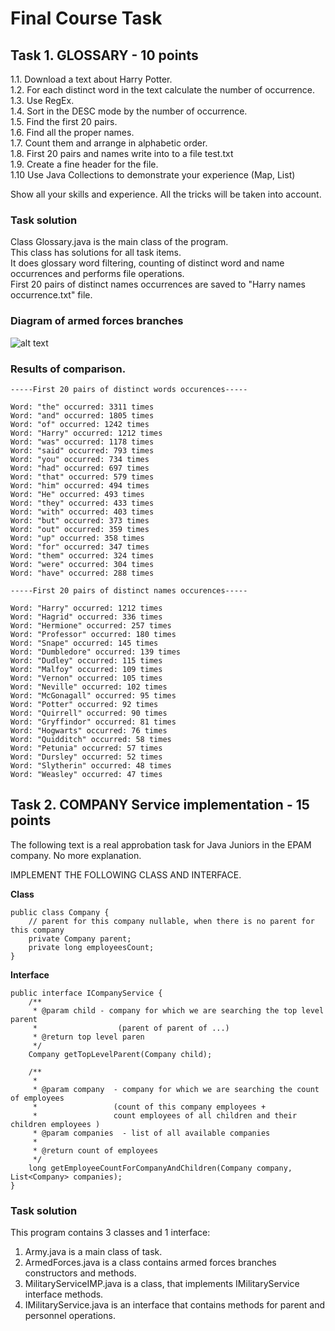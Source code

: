 # Final Course Task

## Task 1. GLOSSARY - 10 points

1.1. Download a text about Harry Potter.\
1.2. For each distinct word in the text calculate the number of occurrence.\
1.3. Use RegEx.\
1.4. Sort in the DESC mode by the number of occurrence.\
1.5. Find  the first 20 pairs.\
1.6. Find all the proper names.\
1.7.  Count them and arrange in alphabetic order.\
1.8.   First 20 pairs and names write into to a file test.txt\
1.9.  Create a fine header for the file.\
1.10  Use Java  Collections to demonstrate your experience (Map, List)

Show all your skills and experience.  All the tricks will be taken into account.

### Task solution
Class Glossary.java is the main class of the program.\
This class has solutions for all task items.\
It does glossary word filtering, counting of distinct word and name occurrences and performs file operations.\
First 20 pairs of distinct names occurrences are saved to "Harry names occurrence.txt" file.

### Diagram of armed forces branches
![alt text](https://github.com/riper9819/JavaCourseModule1/master/src/FinalCourseTask/Armed_forces_branches_diagram.jpg?raw=true)

### Results of comparison.
```
-----First 20 pairs of distinct words occurences-----

Word: "the" occurred: 3311 times
Word: "and" occurred: 1805 times
Word: "of" occurred: 1242 times
Word: "Harry" occurred: 1212 times
Word: "was" occurred: 1178 times
Word: "said" occurred: 793 times
Word: "you" occurred: 734 times
Word: "had" occurred: 697 times
Word: "that" occurred: 579 times
Word: "him" occurred: 494 times
Word: "He" occurred: 493 times
Word: "they" occurred: 433 times
Word: "with" occurred: 403 times
Word: "but" occurred: 373 times
Word: "out" occurred: 359 times
Word: "up" occurred: 358 times
Word: "for" occurred: 347 times
Word: "them" occurred: 324 times
Word: "were" occurred: 304 times
Word: "have" occurred: 288 times

-----First 20 pairs of distinct names occurences-----

Word: "Harry" occurred: 1212 times
Word: "Hagrid" occurred: 336 times
Word: "Hermione" occurred: 257 times
Word: "Professor" occurred: 180 times
Word: "Snape" occurred: 145 times
Word: "Dumbledore" occurred: 139 times
Word: "Dudley" occurred: 115 times
Word: "Malfoy" occurred: 109 times
Word: "Vernon" occurred: 105 times
Word: "Neville" occurred: 102 times
Word: "McGonagall" occurred: 95 times
Word: "Potter" occurred: 92 times
Word: "Quirrell" occurred: 90 times
Word: "Gryffindor" occurred: 81 times
Word: "Hogwarts" occurred: 76 times
Word: "Quidditch" occurred: 58 times
Word: "Petunia" occurred: 57 times
Word: "Dursley" occurred: 52 times
Word: "Slytherin" occurred: 48 times
Word: "Weasley" occurred: 47 times
```

## Task 2. COMPANY Service implementation - 15 points

The following text is a real  approbation task for Java Juniors in the EPAM company. No more explanation.

IMPLEMENT THE FOLLOWING CLASS AND INTERFACE.

<b>Class</b>
```
public class Company {
    // parent for this company nullable, when there is no parent for this company
    private Company parent;
    private long employeesCount;
}
```

<b>Interface</b>
```
public interface ICompanyService {
    /**
     * @param child - company for which we are searching the top level parent
     *                  (parent of parent of ...)
     * @return top level paren
     */
    Company getTopLevelParent(Company child);

    /**
     *
     * @param company  - company for which we are searching the count of employees
     *                 (count of this company employees +
     *                 count employees of all children and their children employees )
     * @param companies  - list of all available companies
     *
     * @return count of employees
     */
    long getEmployeeCountForCompanyAndChildren(Company company, List<Company> companies);
}

```

### Task solution
This program contains 3 classes and 1 interface:
1. Army.java is a main class of task.
2. ArmedForces.java is a class contains armed forces branches constructors and methods.
3. MilitaryServiceIMP.java is a class, that implements IMilitaryService interface methods.
4. IMilitaryService.java is an interface that contains methods for parent and personnel operations.
